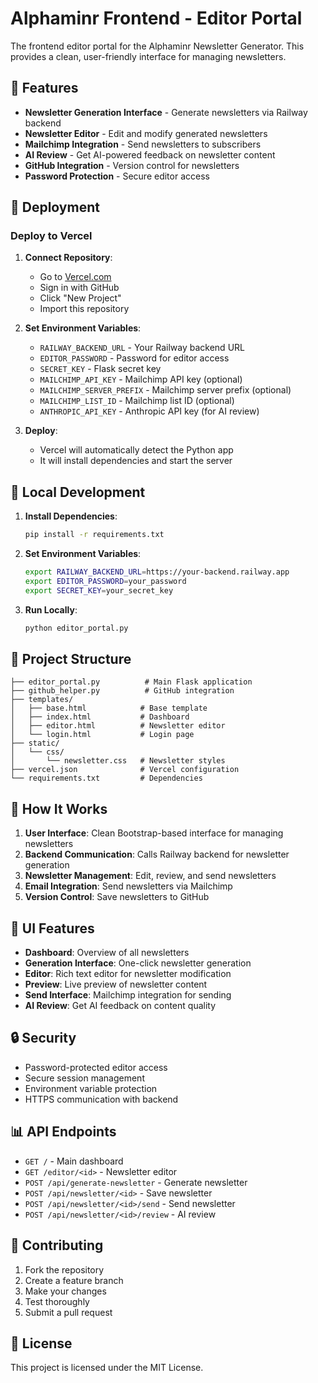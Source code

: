 # Alphaminr Frontend - Editor Portal

The frontend editor portal for the Alphaminr Newsletter Generator. This provides a clean, user-friendly interface for managing newsletters.

## 🎯 Features

- **Newsletter Generation Interface** - Generate newsletters via Railway backend
- **Newsletter Editor** - Edit and modify generated newsletters
- **Mailchimp Integration** - Send newsletters to subscribers
- **AI Review** - Get AI-powered feedback on newsletter content
- **GitHub Integration** - Version control for newsletters
- **Password Protection** - Secure editor access

## 🚀 Deployment

### Deploy to Vercel

1. **Connect Repository**:
   - Go to [Vercel.com](https://vercel.com)
   - Sign in with GitHub
   - Click "New Project"
   - Import this repository

2. **Set Environment Variables**:
   - `RAILWAY_BACKEND_URL` - Your Railway backend URL
   - `EDITOR_PASSWORD` - Password for editor access
   - `SECRET_KEY` - Flask secret key
   - `MAILCHIMP_API_KEY` - Mailchimp API key (optional)
   - `MAILCHIMP_SERVER_PREFIX` - Mailchimp server prefix (optional)
   - `MAILCHIMP_LIST_ID` - Mailchimp list ID (optional)
   - `ANTHROPIC_API_KEY` - Anthropic API key (for AI review)

3. **Deploy**:
   - Vercel will automatically detect the Python app
   - It will install dependencies and start the server

## 🔧 Local Development

1. **Install Dependencies**:
   ```bash
   pip install -r requirements.txt
   ```

2. **Set Environment Variables**:
   ```bash
   export RAILWAY_BACKEND_URL=https://your-backend.railway.app
   export EDITOR_PASSWORD=your_password
   export SECRET_KEY=your_secret_key
   ```

3. **Run Locally**:
   ```bash
   python editor_portal.py
   ```

## 📁 Project Structure

```
├── editor_portal.py          # Main Flask application
├── github_helper.py          # GitHub integration
├── templates/
│   ├── base.html            # Base template
│   ├── index.html           # Dashboard
│   ├── editor.html          # Newsletter editor
│   └── login.html           # Login page
├── static/
│   └── css/
│       └── newsletter.css   # Newsletter styles
├── vercel.json              # Vercel configuration
└── requirements.txt         # Dependencies
```

## 🔄 How It Works

1. **User Interface**: Clean Bootstrap-based interface for managing newsletters
2. **Backend Communication**: Calls Railway backend for newsletter generation
3. **Newsletter Management**: Edit, review, and send newsletters
4. **Email Integration**: Send newsletters via Mailchimp
5. **Version Control**: Save newsletters to GitHub

## 🎨 UI Features

- **Dashboard**: Overview of all newsletters
- **Generation Interface**: One-click newsletter generation
- **Editor**: Rich text editor for newsletter modification
- **Preview**: Live preview of newsletter content
- **Send Interface**: Mailchimp integration for sending
- **AI Review**: Get AI feedback on content quality

## 🔒 Security

- Password-protected editor access
- Secure session management
- Environment variable protection
- HTTPS communication with backend

## 📊 API Endpoints

- `GET /` - Main dashboard
- `GET /editor/<id>` - Newsletter editor
- `POST /api/generate-newsletter` - Generate newsletter
- `POST /api/newsletter/<id>` - Save newsletter
- `POST /api/newsletter/<id>/send` - Send newsletter
- `POST /api/newsletter/<id>/review` - AI review

## 🤝 Contributing

1. Fork the repository
2. Create a feature branch
3. Make your changes
4. Test thoroughly
5. Submit a pull request

## 📄 License

This project is licensed under the MIT License.
